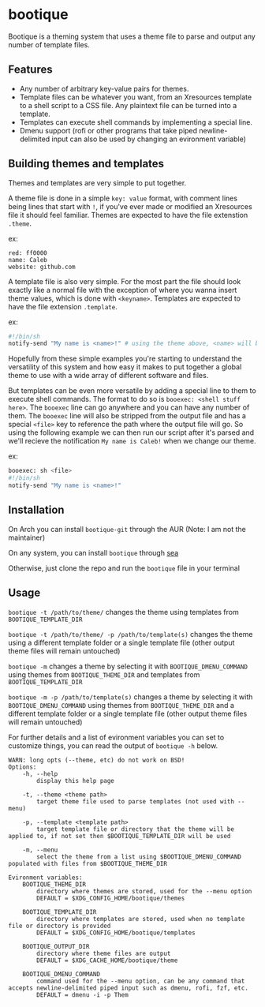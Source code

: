 # bootique

Bootique is a theming system that uses a theme file to parse and output any number of template files.

## Features
- Any number of arbitrary key-value pairs for themes.
- Template files can be whatever you want, from an Xresources template to a shell script to a CSS file. Any plaintext file can be turned into a template.
- Templates can execute shell commands by implementing a special line.
- Dmenu support (rofi or other programs that take piped newline-delimited input can also be used by changing an evironment variable)

## Building themes and templates
Themes and templates are very simple to put together.

A theme file is done in a simple `key: value` format, with comment lines being lines that start with `!`, if you've ever made or modified an Xresources file it should feel familiar. Themes are expected to have the file extenstion `.theme`.

ex:
```
red: ff0000
name: Caleb
website: github.com
```

A template file is also very simple. For the most part the file should look exactly like a normal file with the exception of where you wanna insert theme values, which is done with `<keyname>`. Templates are expected to have the file extension `.template`.

ex:
```sh
#!/bin/sh
notify-send "My name is <name>!" # using the theme above, <name> will be replaced with Caleb
```

Hopefully from these simple examples you're starting to understand the versatility of this system and how easy it makes to put together a global theme to use with a wide array of different software and files.

But templates can be even more versatile by adding a special line to them to execute shell commands. The format to do so is `booexec: <shell stuff here>`. The `booexec` line can go anywhere and you can have any number of them. The `booexec` line will also be stripped from the output file and has a special `<file>` key to reference the path where the output file will go. So using the following example we can then run our script after it's parsed and we'll recieve the notification `My name is Caleb!` when we change our theme.

ex:
```sh
booexec: sh <file>
#!/bin/sh
notify-send "My name is <name>!"
```

## Installation
On Arch you can install `bootique-git` through the AUR (Note: I am not the maintainer)

On any system, you can install `bootique` through [sea](https://github.com/h34ting4ppliance/sea)

Otherwise, just clone the repo and run the `bootique` file in your terminal

## Usage
`bootique -t /path/to/theme/` changes the theme using templates from `BOOTIQUE_TEMPLATE_DIR`

`bootique -t /path/to/theme/ -p /path/to/template(s)` changes the theme using a different template folder or a single template file (other output theme files will remain untouched)

`bootique -m` changes a theme by selecting it with `BOOTIQUE_DMENU_COMMAND` using themes from `BOOTIQUE_THEME_DIR` and templates from `BOOTIQUE_TEMPLATE_DIR`

`bootique -m -p /path/to/template(s)` changes a theme by selecting it with `BOOTIQUE_DMENU_COMMAND` using themes from `BOOTIQUE_THEME_DIR` and a different template folder or a single template file (other output theme files will remain untouched)

For further details and a list of evironment variables you can set to customize things, you can read the output of `bootique -h` below.
```
WARN: long opts (--theme, etc) do not work on BSD!
Options:
    -h, --help
    	display this help page

    -t, --theme <theme path>
    	target theme file used to parse templates (not used with --menu)

    -p, --template <template path>
    	target template file or directory that the theme will be applied to, if not set then $BOOTIQUE_TEMPLATE_DIR will be used

    -m, --menu
    	select the theme from a list using $BOOTIQUE_DMENU_COMMAND populated with files from $BOOTIQUE_THEME_DIR

Evironment variables:
    BOOTIQUE_THEME_DIR
    	directory where themes are stored, used for the --menu option
        DEFAULT = $XDG_CONFIG_HOME/bootique/themes

    BOOTIQUE_TEMPLATE_DIR
    	directory where templates are stored, used when no template file or directory is provided
        DEFAULT = $XDG_CONFIG_HOME/bootique/templates

    BOOTIQUE_OUTPUT_DIR
    	directory where theme files are output
        DEFAULT = $XDG_CACHE_HOME/bootique/theme

    BOOTIQUE_DMENU_COMMAND
    	command used for the --menu option, can be any command that accepts newline-delimited piped input such as dmenu, rofi, fzf, etc.
        DEFAULT = dmenu -i -p Them
```
